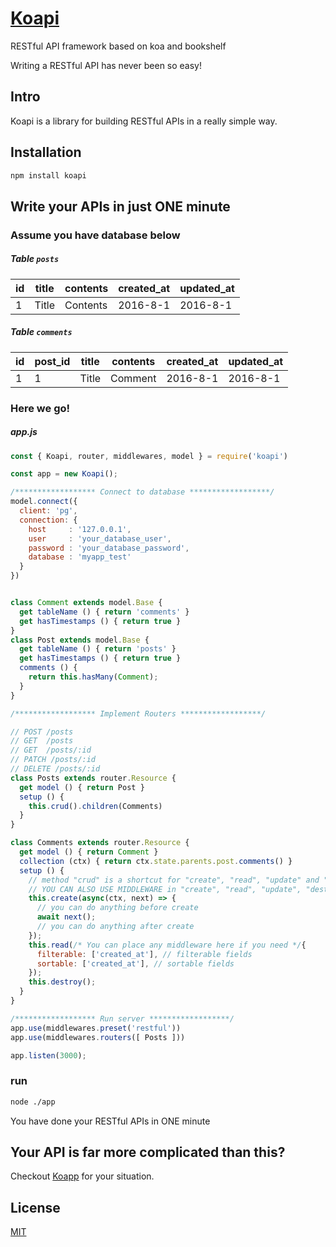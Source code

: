 # [Koapi](http://koapi.github.io/koapi)

RESTful API framework based on koa and bookshelf

Writing a RESTful API has never been so easy!

## Intro
Koapi is a library for building RESTful APIs in a really simple way.

## Installation
```bash
npm install koapi
```

## Write your APIs in just ONE minute

### Assume you have database below

##### Table `posts`
| id | title | contents | created_at | updated_at |
|----|-------|----------|------------|------------|
| 1  | Title | Contents | 2016-8-1   | 2016-8-1   |

##### Table `comments`

| id | post_id | title | contents | created_at | updated_at |
|----|---------|-------|----------|------------|------------|
| 1  | 1       | Title | Comment  | 2016-8-1   | 2016-8-1   |

### Here we go!

##### app.js
```js
const { Koapi, router, middlewares, model } = require('koapi')

const app = new Koapi();

/****************** Connect to database ******************/
model.connect({
  client: 'pg',
  connection: {
    host     : '127.0.0.1',
    user     : 'your_database_user',
    password : 'your_database_password',
    database : 'myapp_test'
  }
})


class Comment extends model.Base {
  get tableName () { return 'comments' }
  get hasTimestamps () { return true }
}
class Post extends model.Base {
  get tableName () { return 'posts' }
  get hasTimestamps () { return true }
  comments () {
    return this.hasMany(Comment);
  }
}

/****************** Implement Routers ******************/

// POST /posts
// GET  /posts
// GET  /posts/:id
// PATCH /posts/:id
// DELETE /posts/:id
class Posts extends router.Resource {
  get model () { return Post }
  setup () {
    this.crud().children(Comments)
  }
}

class Comments extends router.Resource {
  get model () { return Comment }
  collection (ctx) { return ctx.state.parents.post.comments() }
  setup () {
    // method "crud" is a shortcut for "create", "read", "update" and "destroy"
    // YOU CAN ALSO USE MIDDLEWARE in "create", "read", "update", "destroy"    
    this.create(async(ctx, next) => {
      // you can do anything before create
      await next();
      // you can do anything after create
    });
    this.read(/* You can place any middleware here if you need */{
      filterable: ['created_at'], // filterable fields
      sortable: ['created_at'], // sortable fields
    });        
    this.destroy();
  }
}

/****************** Run server ******************/
app.use(middlewares.preset('restful'))
app.use(middlewares.routers([ Posts ]))

app.listen(3000);
```

### run
```bash
node ./app
```

You have done your RESTful APIs in ONE minute

## Your API is far more complicated than this?
Checkout [Koapp](https://github.com/koapi/koapp) for your situation.

## License
[MIT](http://opensource.org/licenses/MIT)
